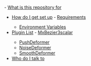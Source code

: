 <fold text='unordered list'>- [What is this repository for](#what-is-this-repository-for)
- [How do I get set up](#how-do-i-get-set-up)
  <fold text='unordered list'>  - [Requirements](#requirements)
    - [Environment Variables](#environment-variables)</fold>
- [Plugin List](#plugin-list)
  <fold text='unordered list'>  - [MxBezier3scalar](#mxbezier3scalar)
    - [PushDeformer](#pushdeformer)
    - [NoiseDeformer](#noisedeformer)
    - [SmoothDeformer](#smoothdeformer)</fold>
- [Who do I talk to](#who-do-i-talk-to)</fold>